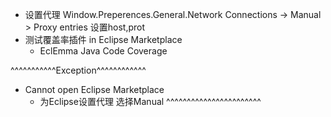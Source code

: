 - 设置代理
    Window.Preperences.General.Network Connections -> Manual > Proxy entries 设置host,prot
- 测试覆盖率插件 in Eclipse Marketplace
    - EclEmma Java Code Coverage

^^^^^^^^^^^Exception^^^^^^^^^^^^
- Cannot open Eclipse Marketplace
    - 为Eclipse设置代理 选择Manual
^^^^^^^^^^^^^^^^^^^^^^^
